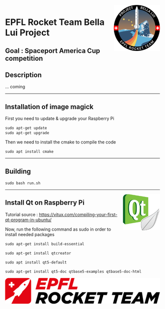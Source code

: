 <img src="img/bellalui.svg" width=150 align="right" >

# EPFL Rocket Team Bella Lui Project

## Goal : Spaceport America Cup competition 

## Description
... coming

-----------------------------------------------------------------
## Installation of image magick
First you need to update & upgrade your Raspberry Pi
```
sudo apt-get update
sudo apt-get upgrade
```
Then we need to install the cmake to compile the code
```
sudo apt install cmake
```
-----------------------------------------------------------------
## Building
```
sudo bash run.sh
```

-----------------------------------------------------------------
<img src="img/Qt.png" width=120 align="right" >

## Install Qt on Raspberry Pi
Tutorial source : https://vitux.com/compiling-your-first-qt-program-in-ubuntu/

Now, run the following command as sudo in order to install needed packages
```
sudo apt-get install build-essential
```
```
sudo apt-get install qtcreator
```
```
sudo apt install qt5-default
```
```
sudo apt-get install qt5-doc qtbase5-examples qtbase5-doc-html
```


<img src="img/ERT.png" width=800>
